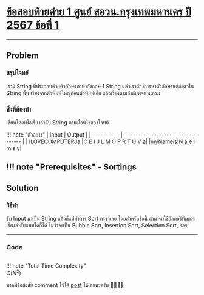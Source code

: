 # [ข้อสอบท้ายค่าย 1 ศูนย์ สอวน.กรุงเทพมหานคร ปี 2567 ข้อที่ 1](https://grader.gchan.moe/problemset/c1_bkk67_1)
---
## Problem
### สรุปโจทย์
เรามี String ที่ประกอบด้วยตัวอักษรภาษาอังกฤษ 1 String แล้วเราต้องการหาตัวอักษรแต่ละตัวใน String นั้น เรียงจากตัวพิมพ์ใหญ่ก่อนตัวพิมพ์เล็ก แล้วเรียงตามลำดับพจนานุกรม

### สิ่งที่ต้องทำ
เขียนโค้ดเพื่อเรียงลำดับ String ตามเงื่อนไขของโจทย์

!!! note "ตัวอย่าง"
    | Input      | Output                          |
    | ----------- | ------------------------------------ |
    | ILOVECOMPUTERJa       |C E I J L M O P R T U V a|
    |myNameis|N a e i m s y|

!!! note "Prerequisites"
    - Sortings
---
## Solution
### วิธีทำ

รับ Input มาเป็น String แล้วก็แค่ทำการ Sort ตรงๆเลย โดยสำหรับข้อนี้ สามารถใช้อัลกอริทึมการเรียงลำดับแบบใดก็ได้ ไม่ว่าจะเป็น Bubble Sort, Insertion Sort, Selection Sort, ฯลฯ

---
### Code

```cpp title="string_sorting.c"

```
!!! note "Total Time Complexity"  
    $O(N^2)$

หากมีข้อสงสัย comment ไว้ใต้ [post](https://web.facebook.com/share/p/1BF9b2z7V9/) ได้เลยนะครับ 🙇‍♂️🙇‍♂️  